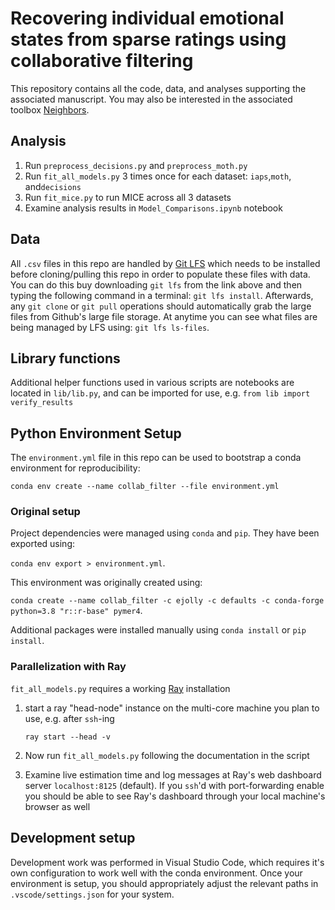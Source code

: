# Recovering individual emotional states from sparse ratings using collaborative filtering 

This repository contains all the code, data, and analyses supporting the associated manuscript. You may also be interested in the associated toolbox [Neighbors](https://neighbors.cosanlab.com).

## Analysis

1. Run `preprocess_decisions.py` and `preprocess_moth.py`
2. Run `fit_all_models.py` 3 times once for each dataset: `iaps`,`moth`, and`decisions`
3. Run `fit_mice.py` to run MICE across all 3 datasets
4. Examine analysis results in `Model_Comparisons.ipynb` notebook

## Data

All `.csv` files in this repo are handled by [Git LFS](https://git-lfs.github.com/) which needs to be installed before cloning/pulling this repo in order to populate these files with data. You can do this buy downloading `git lfs` from the link above and then typing the following command in a terminal: `git lfs install`. Afterwards, any `git clone` or `git pull` operations should automatically grab the large files from Github's large file storage. At anytime you can see what files are being managed by LFS using: `git lfs ls-files`. 

## Library functions

Additional helper functions used in various scripts are notebooks are located in `lib/lib.py`, and can be imported for use, e.g. `from lib import verify_results`

## Python Environment Setup

The `environment.yml` file in this repo can be used to bootstrap a conda environment for reproducibility:

`conda env create --name collab_filter --file environment.yml`

### Original setup

Project dependencies were managed using `conda` and `pip`. They have been exported using:

`conda env export > environment.yml`.

This environment was originally created using:

`conda create --name collab_filter -c ejolly -c defaults -c conda-forge python=3.8 "r::r-base" pymer4`.

Additional packages were installed manually using `conda install` or `pip install`.

### Parallelization with Ray

`fit_all_models.py` requires a working [Ray](https://ray.io/) installation

1. start a ray "head-node" instance on the multi-core machine you plan to use, e.g. after `ssh`-ing

   `ray start --head -v`

2. Now run `fit_all_models.py` following the documentation in the script
3. Examine live estimation time and log messages at Ray's web dashboard server `localhost:8125` (default). If you `ssh`'d with port-forwarding enable you should be able to see Ray's dashboard through your local machine's browser as well

## Development setup

Development work was performed in Visual Studio Code, which requires it's own configuration to work well with the conda environment. Once your environment is setup, you should appropriately adjust the relevant paths in `.vscode/settings.json` for your system.
